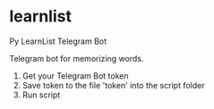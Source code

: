 # learnlist
Py LearnList Telegram Bot

Telegram bot for memorizing words.

1. Get your Telegram Bot token
2. Save token to the file 'token' into the script folder
3. Run script
